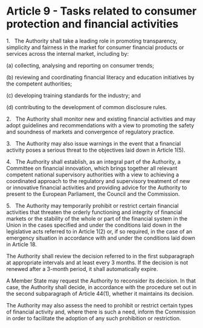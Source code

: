 # Article 9 - Tasks related to consumer protection and financial activities


1.   The Authority shall take a leading role in promoting transparency, simplicity and fairness in the market for consumer financial products or services across the internal market, including by:

(a) collecting, analysing and reporting on consumer trends;

(b) reviewing and coordinating financial literacy and education initiatives by the competent authorities;

(c) developing training standards for the industry; and

(d) contributing to the development of common disclosure rules.

2.   The Authority shall monitor new and existing financial activities and may adopt guidelines and recommendations with a view to promoting the safety and soundness of markets and convergence of regulatory practice.

3.   The Authority may also issue warnings in the event that a financial activity poses a serious threat to the objectives laid down in Article 1(5).

4.   The Authority shall establish, as an integral part of the Authority, a Committee on financial innovation, which brings together all relevant competent national supervisory authorities with a view to achieving a coordinated approach to the regulatory and supervisory treatment of new or innovative financial activities and providing advice for the Authority to present to the European Parliament, the Council and the Commission.

5.   The Authority may temporarily prohibit or restrict certain financial activities that threaten the orderly functioning and integrity of financial markets or the stability of the whole or part of the financial system in the Union in the cases specified and under the conditions laid down in the legislative acts referred to in Article 1(2) or, if so required, in the case of an emergency situation in accordance with and under the conditions laid down in Article 18.

The Authority shall review the decision referred to in the first subparagraph at appropriate intervals and at least every 3 months. If the decision is not renewed after a 3-month period, it shall automatically expire.

A Member State may request the Authority to reconsider its decision. In that case, the Authority shall decide, in accordance with the procedure set out in the second subparagraph of Article 44(1), whether it maintains its decision.

The Authority may also assess the need to prohibit or restrict certain types of financial activity and, where there is such a need, inform the Commission in order to facilitate the adoption of any such prohibition or restriction.
